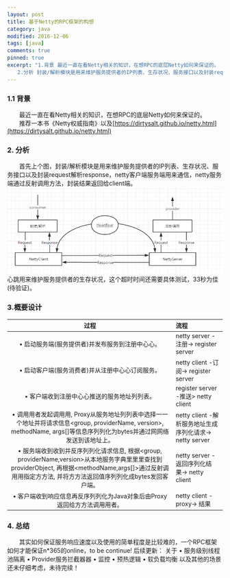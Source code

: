 ```yaml
---
layout: post
title: 基于Netty的RPC框架的构想
category: java
modified: 2016-12-06
tags: [java]
comments: true
pinned: true
excerpt: "1.背景 最近一直在看Netty相关的知识，在想RPC的底层Netty如何来保证的。
　　2.分析 封装/解析模块是用来维护服务提供者的IP列表、生存状况、服务接口以及封装request解析response..."
---
```

### 1.1 背景
　　最近一直在看Netty相关的知识，在想RPC的底层Netty如何来保证的。
　　推荐一本书《Netty权威指南》以及[https://dirtysalt.github.io/netty.html](https://dirtysalt.github.io/netty.html)
### 2. 分析
　　首先上个图，封装/解析模块是用来维护服务提供者的IP列表、生存状况、服务接口以及封装request解析response，netty客户端服务端用来通信，netty服务端通过反射调用方法，封装结果返回给client端。
  ![1](https://github.com/ch710798472/blog/raw/gh-pages/img/netty1.PNG)
　　心跳用来维护服务提供者的生存状况，这个超时时间还需要具体测试，33秒为佳(待验证)。

### 3.概要设计
   过程|流程|
   :-----:|:------|
   • 启动服务端(服务提供者)并发布服务到注册中⼼心。|netty server -注册-> register server
   • 启动客户端(服务消费者)并从注册中⼼心订阅服务。|netty client -订阅-> register server
   • 客户端收到注册中⼼心推送的服务地址列列表。    |register server -推送> netty client
   • 调⽤用者发起调⽤用, Proxy从服务地址列列表中选择⼀一个地址并将请求信息<group, providerName, version>, methodName, args[]等信息序列列化为bytes并通过⽹网络发送到该地址上。| netty client -解析服务地址生成序列化请求-> netty server
   • 服务端收到收到并反序列列化请求信息, 根据<group, providerName,version>从本地服务字典⾥里里查找到providerObject, 再根据<methodName,args[]>通过反射调⽤用指定⽅方法, 并将⽅方法返回值序列列化成bytes发回客户端。|netty server -返回序列化结果-> netty client
   • 客户端收到响应信息再反序列列化为Java对象后由Proxy返回给⽅方法调⽤用者。|netty client -proxy-> 结果
   
### 4. 总结
　　其实如何保证服务响应速度以及使用的简单程度是比较难的，一个RPC框架如何才能保证n*365的online，to be continue!
    后续更新：
    关于
    • 服务级别线程池隔离
    • Provider服务拦截器器
    • 监控
    • 预热逻辑
    • 软负载均衡
    以及其他的场景还未仔细考虑，未待完续！